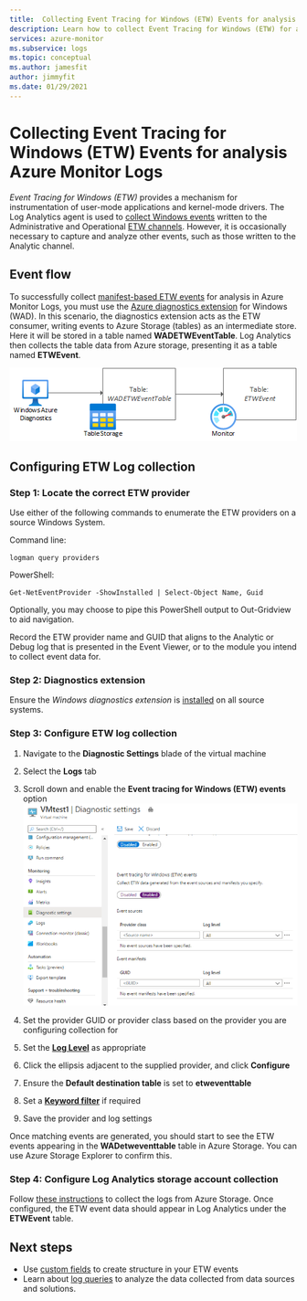 ```yaml
---
title:  Collecting Event Tracing for Windows (ETW) Events for analysis Azure Monitor Logs
description: Learn how to collect Event Tracing for Windows (ETW) for analysis in Azure Monitor Logs.
services: azure-monitor
ms.subservice: logs
ms.topic: conceptual
ms.author: jamesfit
author: jimmyfit
ms.date: 01/29/2021
---
```

# Collecting Event Tracing for Windows (ETW) Events for analysis Azure Monitor Logs

*Event Tracing for Windows (ETW)* provides a mechanism for instrumentation of user-mode applications and kernel-mode drivers. The Log Analytics agent is used to [collect Windows events](./data-sources-windows-events.md) written to the Administrative and Operational [ETW channels](/windows/win32/wes/eventmanifestschema-channeltype-complextype). However, it is occasionally necessary to capture and analyze other events, such as those written to the Analytic channel.  

## Event flow

To successfully collect [manifest-based ETW events](/windows/win32/etw/about-event-tracing#types-of-providers) for analysis in Azure Monitor Logs, you must use the [Azure diagnostics extension](./diagnostics-extension-overview.md) for Windows (WAD). In this scenario, the diagnostics extension acts as the ETW consumer, writing events to Azure Storage (tables) as an intermediate store. Here it will be stored in a table named **WADETWEventTable**. Log Analytics then collects the table data from Azure storage, presenting it as a table named **ETWEvent**.

![Event flow](./media/data-sources-event-tracing-windows/event-flow.png)

## Configuring ETW Log collection

### Step 1: Locate the correct ETW provider

Use either of the following commands to enumerate the ETW providers on a source Windows System.

Command line:

```
logman query providers
```

PowerShell:
```
Get-NetEventProvider -ShowInstalled | Select-Object Name, Guid
```
Optionally, you may choose to pipe this PowerShell output to Out-Gridview to aid navigation.

Record the ETW provider name and GUID that aligns to the Analytic or Debug log that is presented in the Event Viewer, or to the module you intend to collect event data for.

### Step 2: Diagnostics extension

Ensure the *Windows diagnostics extension* is [installed](./diagnostics-extension-windows-install.md#install-with-azure-portal) on all source systems.

### Step 3: Configure ETW log collection

1. Navigate to the **Diagnostic Settings** blade of the virtual machine

2. Select the **Logs** tab

3. Scroll down and enable the **Event tracing for Windows (ETW) events** option
![Screenshot of diagnostics settings](./media/data-sources-event-tracing-windows/enable-event-tracing-windows-collection.png)

4. Set the provider GUID or provider class based on the provider you are configuring collection for

5. Set the [**Log Level**](/windows/win32/etw/configuring-and-starting-an-event-tracing-session) as appropriate

6. Click the ellipsis adjacent to the supplied provider, and click **Configure**

7. Ensure the **Default destination table** is set to **etweventtable**

8. Set a [**Keyword filter**](/windows/win32/wes/defining-keywords-used-to-classify-types-of-events) if required

9. Save the provider and log settings

Once matching events are generated, you should start to see the ETW events appearing in the **WADetweventtable** table in Azure Storage. You can use Azure Storage Explorer to confirm this.

### Step 4: Configure Log Analytics storage account collection

Follow [these instructions](https://docs.microsoft.com/azure/azure-monitor/essentials/diagnostics-extension-logs#collect-logs-from-azure-storage) to collect the logs from Azure Storage. Once configured, the ETW event data should appear in Log Analytics under the **ETWEvent** table.

## Next steps
- Use [custom fields](../logs/custom-fields.md) to create structure in your ETW events
- Learn about [log queries](../logs/log-query-overview.md) to analyze the data collected from data sources and solutions.
